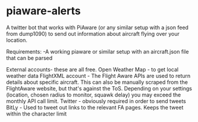 # piaware-alerts
A twitter bot that works with PiAware (or any similar setup with a json feed from dump1090) to send out information about aircraft flying over your location.

Requirements:
-A working piaware or similar setup with an aircraft.json file that can be parsed

External accounts- these are all free.
Open Weather Map - to get local weather data
FlightXML account - The Flight Aware APIs are used to return details about specific aircraft. This can also be manually scraped from the FlightAware website, but that's against the ToS. Depending on your settings (location, chosen radius to monitor, squawk delay) you may exceed the monthly API call limit. 
Twitter - obviously required in order to send tweets
BitLy  - Used to tweet out links to the relevant FA pages. Keeps the tweet within the character limit


